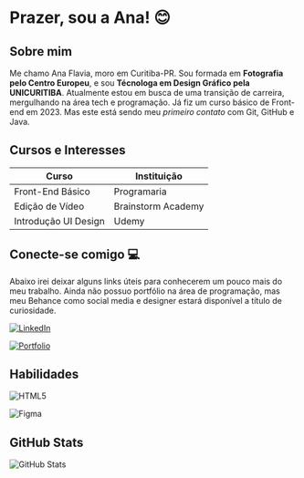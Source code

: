 
# Prazer, sou a Ana! 😊

## Sobre mim
Me chamo Ana Flavia, moro em Curitiba-PR. Sou formada em **Fotografia pelo Centro Europeu**, e sou **Técnologa em Design Gráfico pela UNICURITIBA**. Atualmente estou em busca de uma transição de carreira, mergulhando na área tech e programação. Já fiz um curso básico de Front-end em 2023. Mas este está sendo meu *primeiro contato* com Git, GitHub e Java.

## Cursos e Interesses

Curso | Instituição
------| ------
Front-End Básico | Programaria
Edição de Vídeo | Brainstorm Academy
Introdução UI Design | Udemy

##  Conecte-se comigo 💻
Abaixo irei deixar alguns links úteis para conhecerem um pouco mais do meu trabalho. Ainda não possuo portfólio na área de programação, mas meu Behance como social media e designer estará disponível a título de curiosidade. 

[![LinkedIn](https://img.shields.io/badge/LinkedIn-E6E6FA?style=for-the-badge&logo=linkedin&logoColor=blue)](https://www.linkedin.com/in/anafgoveia/) 

[![Portfolio](https://img.shields.io/badge/Portfolio-E6E6FA?style=for-the-badge&logo=todoist&logoColor=black)](https://www.behance.net/anafgoveia)

## Habilidades

![HTML5](https://img.shields.io/badge/HTML5-E6E6FA?style=for-the-badge&logo=html5&logoColor=black)

![Figma](https://img.shields.io/badge/Figma-E6E6FA?style=for-the-badge&logo=figma&logoColor=figma)

## GitHub Stats

![GitHub Stats](https://github-readme-stats.vercel.app/api?username=anafgoveia&theme=transparent&bg_color=F8F8FF&border_color=836FFF&show_icons=true&icon_color=6959CD&title_color=6959CD&text_color=000)
